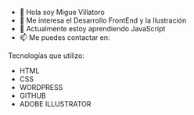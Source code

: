 - 👋 Hola soy Migue Villatoro 
- 👀 Me interesa el Desarrollo FrontEnd y la Ilustración
- 🌱 Actualmente estoy aprendiendo JavaScript
- 📫 Me puedes contactar en:

<!---
miguevillatoro/miguevillatoro is a ✨ special ✨ repository because its `README.md` (this file) appears on your GitHub profile.
You can click the Preview link to take a look at your changes.
--->

Tecnologías que utilizo:
- HTML
- CSS
- WORDPRESS
- GITHUB
- ADOBE ILLUSTRATOR
